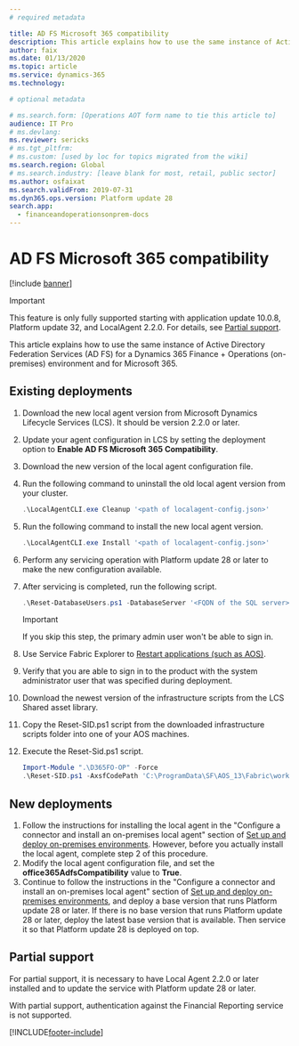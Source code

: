 ```yaml
---
# required metadata

title: AD FS Microsoft 365 compatibility
description: This article explains how to use the same instance of Active Directory Federation Services (AD FS) for a Dynamics 365 Finance + Operations (on-premises) environment and for Microsoft 365.
author: faix
ms.date: 01/13/2020
ms.topic: article
ms.service: dynamics-365
ms.technology: 

# optional metadata

# ms.search.form: [Operations AOT form name to tie this article to]
audience: IT Pro
# ms.devlang: 
ms.reviewer: sericks
# ms.tgt_pltfrm: 
# ms.custom: [used by loc for topics migrated from the wiki]
ms.search.region: Global
# ms.search.industry: [leave blank for most, retail, public sector]
ms.author: osfaixat
ms.search.validFrom: 2019-07-31 
ms.dyn365.ops.version: Platform update 28 
search.app:
  - financeandoperationsonprem-docs
---
```


# AD FS Microsoft 365 compatibility

[!include [banner](../includes/banner.md)]

> [!IMPORTANT]
> This feature is only fully supported starting with application update 10.0.8, Platform update 32, and LocalAgent 2.2.0. For details, see [Partial support](#partialsupport). 

This article explains how to use the same instance of Active Directory Federation Services (AD FS) for a Dynamics 365 Finance + Operations (on-premises) environment and for Microsoft 365.

## Existing deployments

1. Download the new local agent version from Microsoft Dynamics Lifecycle Services (LCS). It should be version 2.2.0 or later.
2. Update your agent configuration in LCS by setting the deployment option to **Enable AD FS Microsoft 365 Compatibility**.
3. Download the new version of the local agent configuration file.
4. Run the following command to uninstall the old local agent version from your cluster.

    ```powershell
    .\LocalAgentCLI.exe Cleanup '<path of localagent-config.json>'
    ```

5. Run the following command to install the new local agent version.

    ```powershell
    .\LocalAgentCLI.exe Install '<path of localagent-config.json>'
    ```

6. Perform any servicing operation with Platform update 28 or later to make the new configuration available.
7. After servicing is completed, run the following script.

    ```powershell
    .\Reset-DatabaseUsers.ps1 -DatabaseServer '<FQDN of the SQL server>' -DatabaseName '<AX database name>'
    ```

    > [!IMPORTANT]
    > If you skip this step, the primary admin user won't be able to sign in.

8. Use Service Fabric Explorer to [Restart applications (such as AOS)](troubleshoot-on-prem.md#restartapplications).
9. Verify that you are able to sign in to the product with the system administrator user that was specified during deployment. 
10. Download the newest version of the infrastructure scripts from the LCS Shared asset library.
11. Copy the Reset-SID.ps1 script from the downloaded infrastructure scripts folder into one of your AOS machines.
12. Execute the Reset-Sid.ps1 script.
    
    ```powershell
    Import-Module ".\D365FO-OP" -Force
    .\Reset-SID.ps1 -AxsfCodePath 'C:\ProgramData\SF\AOS_13\Fabric\work\Applications\AXSFType_App184\AXSF.Code.1.0.20190902'
    ```

## New deployments

1. Follow the instructions for installing the local agent in the "Configure a connector and install an on-premises local agent" section of [Set up and deploy on-premises environments](setup-deploy-on-premises-latest.md#configureconnector). However, before you actually install the local agent, complete step 2 of this procedure.
2. Modify the local agent configuration file, and set the **office365AdfsCompatibility** value to **True**.
3. Continue to follow the instructions in the "Configure a connector and install an on-premises local agent" section of [Set up and deploy on-premises environments](setup-deploy-on-premises-latest.md#configureconnector), and deploy a base version that runs Platform update 28 or later. If there is no base version that runs Platform update 28 or later, deploy the latest base version that is available. Then service it so that Platform update 28 is deployed on top.

## <a name="partialsupport"></a> Partial support

For partial support, it is necessary to have Local Agent 2.2.0 or later installed and to update the service with Platform update 28 or later.

With partial support, authentication against the Financial Reporting service is not supported.  


[!INCLUDE[footer-include](../../../includes/footer-banner.md)]
